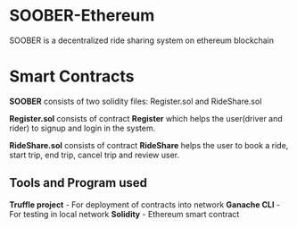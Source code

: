 # SOOBER-Ethereum
SOOBER is a decentralized ride sharing system on ethereum blockchain

# Smart Contracts

**SOOBER** consists of two solidity files: Register.sol and RideShare.sol

 **Register.sol** consists of contract **Register** which helps the user(driver and rider) to signup and login in the system.

 **RideShare.sol** consists of contract **RideShare** helps the user to book a ride, start trip, end trip, cancel trip and review user.

## Tools and Program used
 **Truffle project** - For deployment of  contracts into network
 **Ganache CLI** - For testing in local network
 **Solidity** - Ethereum smart contract
